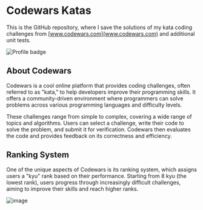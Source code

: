 # Codewars Katas

This is the GitHub repository, where I save the solutions of my kata coding challenges from [www.codewars.com](www.codewars.com) and additional unit tests.

![Profile badge](https://www.codewars.com/users/Philippovitsch/badges/large)

## About Codewars

Codewars is a cool online platform that provides coding challenges, often referred to as "kata," to help developers improve their programming skills. It offers a community-driven environment where programmers can solve problems across various programming languages and difficulty levels.

These challenges range from simple to complex, covering a wide range of topics and algorithms. Users can select a challenge, write their code to solve the problem, and submit it for verification. Codewars then evaluates the code and provides feedback on its correctness and efficiency.

## Ranking System

One of the unique aspects of Codewars is its ranking system, which assigns users a "kyu" rank based on their performance. Starting from 8 kyu (the lowest rank), users progress through increasingly difficult challenges, aiming to improve their skills and reach higher ranks.

![image](https://github.com/Philippovitsch/katas/assets/16825493/d2b2c436-e730-46f2-885f-5cdb1b5c1a86)
